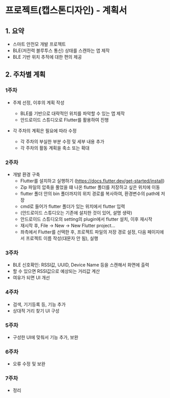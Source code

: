# 프로젝트(캡스톤디자인) - 계획서
## 1. 요약
- 스마트 안전모 개발 프로젝트
- BLE(저전력 블루투스 통신) 상태를 스캔하는 앱 제작
- BLE 기반 위치 추적에 대한 편의 제공


  
## 2. 주차별 계획
### 1주차
- 주제 선정, 이후의 계획 작성
    - BLE를 기반으로 대략적인 위치를 파악할 수 있는 앱 제작
    - 안드로이드 스튜디오로 Flutter를 활용하여 진행
      
- 각 주차의 계획은 필요에 따라 수정
    - 각 주차의 부실한 부분 수정 및 세부 내용 추가
    - 각 주차의 활동 계획을 축소 또는 확대


### 2주차
- 개발 환경 구축
    - Flutter를 설치하고 실행하기
      (https://docs.flutter.dev/get-started/install)
    - Zip 파일의 압축을 풀었을 떄 나온 flutter 폴더를 저장하고 싶은 위치에 이동
    - flutter 폴더 안의 bin 폴더까지의 위치 경로를 복사하여, 환경변수의 path에 저장
    - cmd로 들어가 flutter 폴더가 있는 위치에서 flutter 입력
    - (안드로이드 스튜디오는 기존에 설치한 것이 있어, 설명 생략)
    - 안드로이드 스튜디오의 setting의 plugin에서 flutter 설치, 이후 재시작
    - 재시작 후, File -> New -> New Flutter project...
    - 좌측에서 Flutter를 선택한 후, 프로젝트 파일의 저장 경로 설정, 다음 페이지에서 프로젝트 이름 작성(대문자 안 됨), 실행

 
### 3주차
- BLE 신호확인: RSSI값, UUID, Device Name 등을 스캔해서 화면에 출력
- 할 수 있으면 RSSI값으로 예상되는 거리값 계산
- 여유가 되면 UI 개선

### 4주차
- 검색, 기기등록 등, 기능 추가
- 상대적 거리 찾기 UI 구성

### 5주차
- 구성한 UI에 맞춰서 기능 추가, 보완

### 6주차
- 오류 수정 및 보완

### 7주차
- 정리
